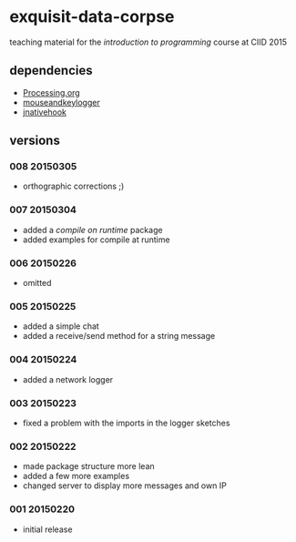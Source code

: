 # exquisit-data-corpse

teaching material for the *introduction to programming* course at CIID 2015

## dependencies

* [Processing.org](https://github.com/processing)
* [mouseandkeylogger](https://github.com/d3p/mouseandkeylogger)
* [jnativehook](https://github.com/kwhat/jnativehook)

## versions

### 008 20150305

* orthographic corrections ;)

### 007 20150304

* added a *compile on runtime* package
* added examples for compile at runtime

### 006 20150226

* omitted

### 005 20150225

* added a simple chat
* added a receive/send method for a string message

### 004 20150224

* added a network logger

### 003 20150223

* fixed a problem with the imports in the logger sketches

### 002 20150222

* made package structure more lean
* added a few more examples
* changed server to display more messages and own IP

### 001 20150220

* initial release